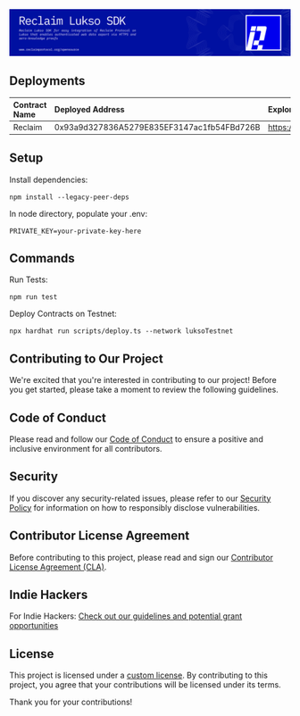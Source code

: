 <div>
    <div>
        <img src="https://raw.githubusercontent.com/reclaimprotocol/.github/main/assets/banners/Lukso-SDK.png"  />
    </div>
</div>

## Deployments

| Contract Name | Deployed Address                           | Explorer Link                                                                                       |
| :------------ | :----------------------------------------- | :-------------------------------------------------------------------------------------------------- |
| Reclaim       | 0x93a9d327836A5279E835EF3147ac1fb54FBd726B | https://explorer.execution.testnet.lukso.network/address/0xB68aCB36334311CEc471EE2541173EDc155FdA71 |


## Setup

Install dependencies:

```
npm install --legacy-peer-deps
```

In node directory, populate your .env:

```
PRIVATE_KEY=your-private-key-here
```

## Commands

Run Tests:

```
npm run test
```

Deploy Contracts on Testnet:

```
npx hardhat run scripts/deploy.ts --network luksoTestnet
```

## Contributing to Our Project

We're excited that you're interested in contributing to our project! Before you get started, please take a moment to review the following guidelines.

## Code of Conduct

Please read and follow our [Code of Conduct](https://github.com/reclaimprotocol/.github/blob/main/Code-of-Conduct.md) to ensure a positive and inclusive environment for all contributors.

## Security

If you discover any security-related issues, please refer to our [Security Policy](https://github.com/reclaimprotocol/.github/blob/main/SECURITY.md) for information on how to responsibly disclose vulnerabilities.

## Contributor License Agreement

Before contributing to this project, please read and sign our [Contributor License Agreement (CLA)](https://github.com/reclaimprotocol/.github/blob/main/CLA.md).

## Indie Hackers

For Indie Hackers: [Check out our guidelines and potential grant opportunities](https://github.com/reclaimprotocol/.github/blob/main/Indie-Hackers.md)

## License

This project is licensed under a [custom license](https://github.com/reclaimprotocol/.github/blob/main/LICENSE). By contributing to this project, you agree that your contributions will be licensed under its terms.

Thank you for your contributions!
